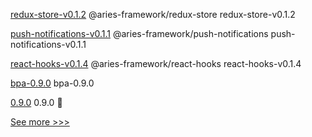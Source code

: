 
[redux-store-v0.1.2](https://github.com/hyperledger/aries-framework-javascript-ext/releases/tag/redux-store-v0.1.2) @aries-framework/redux-store redux-store-v0.1.2

[push-notifications-v0.1.1](https://github.com/hyperledger/aries-framework-javascript-ext/releases/tag/push-notifications-v0.1.1) @aries-framework/push-notifications push-notifications-v0.1.1

[react-hooks-v0.1.4](https://github.com/hyperledger/aries-framework-javascript-ext/releases/tag/react-hooks-v0.1.4) @aries-framework/react-hooks react-hooks-v0.1.4

[bpa-0.9.0](https://github.com/hyperledger-labs/business-partner-agent-chart/releases/tag/bpa-0.9.0) bpa-0.9.0

[0.9.0](https://github.com/hyperledger-labs/business-partner-agent/releases/tag/0.9.0) 0.9.0 🌈


[See more >>>](https://start-here.hyperledger.org/releases)
